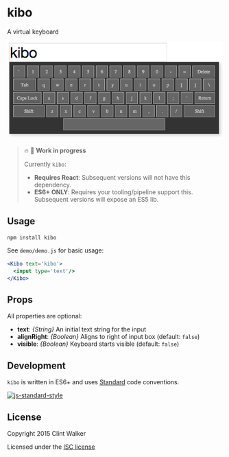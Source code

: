 
# kibo

A virtual keyboard

![Kibo: screenshot](https://raw.githubusercontent.com/cayuu/kibo/master/screenshot.png)

> :fire: :ghost: **Work in progress**
>
> Currently `kibo`:
>
> - **Requires React**: Subsequent versions will not have this dependency.
> - **ES6+ ONLY**: Requires your tooling/pipeline support this. Subsequent versions will expose an ES5 lib.

## Usage

    npm install kibo

See `demo/demo.js` for basic usage:

```jsx
<Kibo text='kibo'>
  <input type='text'/>
</Kibo>
```

## Props

All properties are optional:

- **text**: _{String}_ An initial text string for the input
- **alignRight**: _{Boolean}_ Aligns to right of input box (default: `false`)
- **visible**: _{Boolean}_ Keyboard starts visible (default: `false`)


## Development

`kibo` is written in ES6+ and uses [Standard]() code conventions.

[![js-standard-style](https://cdn.rawgit.com/feross/standard/master/badge.svg)](https://github.com/feross/standard)

## License

Copyright 2015 Clint Walker

Licensed under the [ISC license](http://opensource.org/licenses/ISC)
